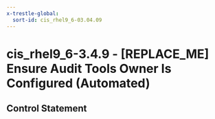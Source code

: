 ```yaml
---
x-trestle-global:
  sort-id: cis_rhel9_6-03.04.09
---
```


# cis_rhel9_6-3.4.9 - \[REPLACE_ME\] Ensure Audit Tools Owner Is Configured (Automated)

## Control Statement
